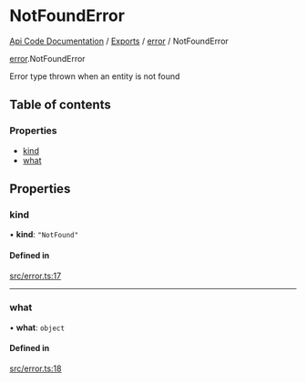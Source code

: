 # NotFoundError
 
[Api Code Documentation](../README.md) / [Exports](../modules.md) / [error](../modules/error.md) / NotFoundError

[error](../modules/error.md).NotFoundError

Error type thrown when an entity is not found

## Table of contents

### Properties

- [kind](error.NotFoundError.md#kind)
- [what](error.NotFoundError.md#what)

## Properties

### kind

• **kind**: ``"NotFound"``

#### Defined in

[src/error.ts:17](https://github.com/openkfw/TruBudget/blob/90402cb/api/src/error.ts#L17)

___

### what

• **what**: `object`

#### Defined in

[src/error.ts:18](https://github.com/openkfw/TruBudget/blob/90402cb/api/src/error.ts#L18)
